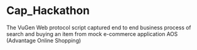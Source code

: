 # Cap_Hackathon
The VuGen Web protocol script captured end to end business process of search and buying an item from mock e-commerce application AOS (Advantage Online Shopping)
